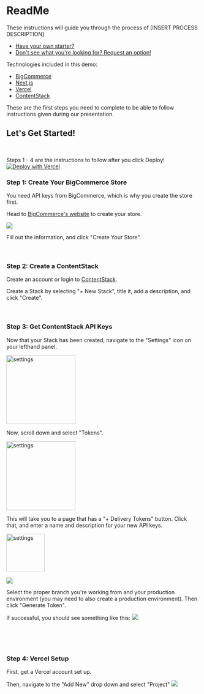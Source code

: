 # ReadMe

These instructions will guide you through the process of [INSERT PROCESS DESCRIPTION]


- [Have your own starter?](https://forms.gle/e48caonHNiZBEqDR8)<br/>
- [Don't see what you're looking for? Request an option!](https://forms.gle/PYnMDa7SKTRaXzzc6)


Technologies included in this demo: 
- [BigCommerce](https://www.bigcommerce.com/)
- [Next.js](https://nextjs.org/docs)
- [Vercel](https://vercel.com/dashboard)
- [ContentStack](https://www.contentstack.com/)


These are the first steps you need to complete to be able to follow instructions given during our presentation. 

## Let's Get Started! 
<br/>

Steps 1 - 4 are the instructions to follow after you click Deploy! 
[![Deploy with Vercel](https://vercel.com/button)](https://vercel.com/new/clone?repository-url=https%3A%2F%2Fgithub.com%2Fbigcommerce%2Fnextjs-contentstack-starter&env=CONTENTSTACK_API_KEY,CONTENTSTACK_ACCESS_TOKEN,CONTENTSTACK_ENV&integration-ids=oac_MuWZiE4jtmQ2ejZQaQ7ncuDT&skippable-integrations=1)


### Step 1: Create Your BigCommerce Store
You need API keys from BigCommerce, which is why you create the store first. 

Head to [BigCommerce's website](https://www.bigcommerce.com/start-your-trial/?_gl=1*jhwezn*_ga*MjczMTk3MDc5LjE2NjExNzkwMDY.*_ga_WS2VZYPC6G*MTY2NTc1NzQ2NS4xNzMuMS4xNjY1NzU3NzQ1LjUyLjAuMA..&_ga=2.260094666.699882546.1665675452-273197079.1661179006) to create your store. 

![](images/create_store.png)

Fill out the information, and click "Create Your Store". 
<br/>
<br/>
<br/>

### Step 2: Create a ContentStack 
Create an account or login to [ContentStack](https://app.contentstack.com/?_gl=1*2rimkv*_gcl_aw*R0NMLjE2NjU3MDM5NDMuQ2p3S0NBanc3cDZhQmhCaUVpd0E4M2ZHdXNVa1RHRTdOWjZaQ0RoVWJEbjVNMm1odTAwQzRiOW52SDRoZEp2eHJnTGdXYlFLQllLOE1Cb0NPdzBRQXZEX0J3RQ..#!/login). 

Create a Stack by selecting "+ New Stack", title it, add a description, and click "Create". 
<br/>
<br/>
<br/>


### Step 3: Get ContentStack API Keys 
Now that your Stack has been created, navigate to the "Settings" icon on your lefthand panel. 

<img src="images/settings.png" alt="settings" width="180"/>


Now, scroll down and select "Tokens". 

<img src="images/tokens.png" alt="settings" width="180"/>

This will take you to a page that has a "+ Delivery Tokens" button. Click that, and enter a name and description for your new API keys. 

<img src="images/delivery_token.png" alt="settings" height="100"/>

![](images/create_new_delivery_token.png)

Select the proper branch you're working from and your production environment (you may need to also create a production environment). Then click "Generate Token". 

If successful, you should see something like this: 
![](images/new_tokens.png)

<br/>
<br/>
<br/>


### Step 4: Vercel Setup 
First, get a Vercel account set up. 

Then, navigate to the "Add New" drop down and select "Project"
![](images/vercel_new_project.png)

